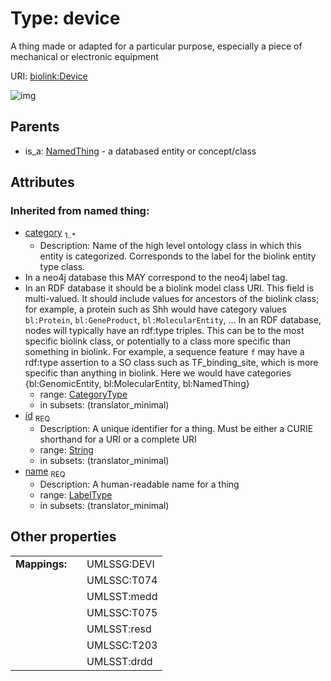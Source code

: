 
# Type: device


A thing made or adapted for a particular purpose, especially a piece of mechanical or electronic equipment

URI: [biolink:Device](https://w3id.org/biolink/vocab/Device)


![img](http://yuml.me/diagram/nofunky;dir:TB/class/[NamedThing],[NamedThing]^-[Device&#124;id(i):string;name(i):label_type;category(i):category_type%20%2B])

## Parents

 *  is_a: [NamedThing](NamedThing.md) - a databased entity or concept/class

## Attributes


### Inherited from named thing:

 * [category](category.md)  <sub>1..*</sub>
    * Description: Name of the high level ontology class in which this entity is categorized. Corresponds to the label for the biolink entity type class.
 * In a neo4j database this MAY correspond to the neo4j label tag.
 * In an RDF database it should be a biolink model class URI.
This field is multi-valued. It should include values for ancestors of the biolink class; for example, a protein such as Shh would have category values `bl:Protein`, `bl:GeneProduct`, `bl:MolecularEntity`, ...
In an RDF database, nodes will typically have an rdf:type triples. This can be to the most specific biolink class, or potentially to a class more specific than something in biolink. For example, a sequence feature `f` may have a rdf:type assertion to a SO class such as TF_binding_site, which is more specific than anything in biolink. Here we would have categories {bl:GenomicEntity, bl:MolecularEntity, bl:NamedThing}
    * range: [CategoryType](types/CategoryType.md)
    * in subsets: (translator_minimal)
 * [id](id.md)  <sub>REQ</sub>
    * Description: A unique identifier for a thing. Must be either a CURIE shorthand for a URI or a complete URI
    * range: [String](types/String.md)
    * in subsets: (translator_minimal)
 * [name](name.md)  <sub>REQ</sub>
    * Description: A human-readable name for a thing
    * range: [LabelType](types/LabelType.md)
    * in subsets: (translator_minimal)

## Other properties

|  |  |  |
| --- | --- | --- |
| **Mappings:** | | UMLSSG:DEVI |
|  | | UMLSSC:T074 |
|  | | UMLSST:medd |
|  | | UMLSSC:T075 |
|  | | UMLSST:resd |
|  | | UMLSSC:T203 |
|  | | UMLSST:drdd |

